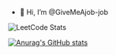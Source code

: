 - 👋 Hi, I’m @GiveMeAjob-job


<!---
GiveMeAjob-job/GiveMeAjob-job is a ✨ special ✨ repository because its `README.md` (this file) appears on your GitHub profile.
You can click the Preview link to take a look at your changes.
--->
![LeetCode Stats](https://leetcard.jacoblin.cool/GiveMeAJob9?theme=dark&font=Gotu&ext=heatmap)





[![Anurag's GitHub stats](https://github-readme-stats.vercel.app/api?username=GiveMeAjob-job)](https://github.com/anuraghazra/github-readme-stats)
